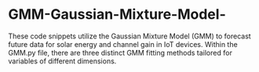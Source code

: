 # GMM-Gaussian-Mixture-Model-
These code snippets utilize the Gaussian Mixture Model (GMM) to forecast future data for solar energy and channel gain in IoT devices. Within the GMM.py file, there are three distinct GMM fitting methods tailored for variables of different dimensions.
